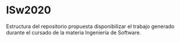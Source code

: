 # ISw2020
Estructura del repositorio propuesta disponibilizar el trabajo generado durante el cursado de la materia Ingeniería de Software.
